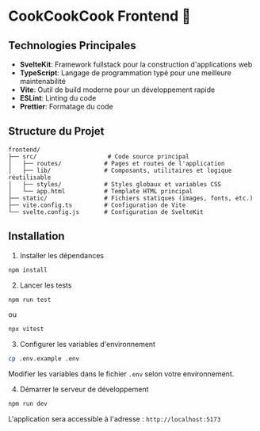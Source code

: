# CookCookCook Frontend 🎨

## Technologies Principales

- **SvelteKit**: Framework fullstack pour la construction d'applications web
- **TypeScript**: Langage de programmation typé pour une meilleure maintenabilité
- **Vite**: Outil de build moderne pour un développement rapide
- **ESLint**: Linting du code
- **Prettier**: Formatage du code

## Structure du Projet

```
frontend/
├── src/                    # Code source principal
│   ├── routes/            # Pages et routes de l'application
│   ├── lib/               # Composants, utilitaires et logique réutilisable
│   ├── styles/            # Styles globaux et variables CSS
│   └── app.html           # Template HTML principal
├── static/                # Fichiers statiques (images, fonts, etc.)
├── vite.config.ts         # Configuration de Vite
└── svelte.config.js       # Configuration de SvelteKit
```

## Installation

1. Installer les dépendances

```bash
npm install
```

2. Lancer les tests

```bash
npm run test
```
ou

```bash
npx vitest
```

3. Configurer les variables d'environnement

```bash
cp .env.example .env
```

Modifier les variables dans le fichier `.env` selon votre environnement.

4. Démarrer le serveur de développement

```bash
npm run dev
```

L'application sera accessible à l'adresse : `http://localhost:5173`
